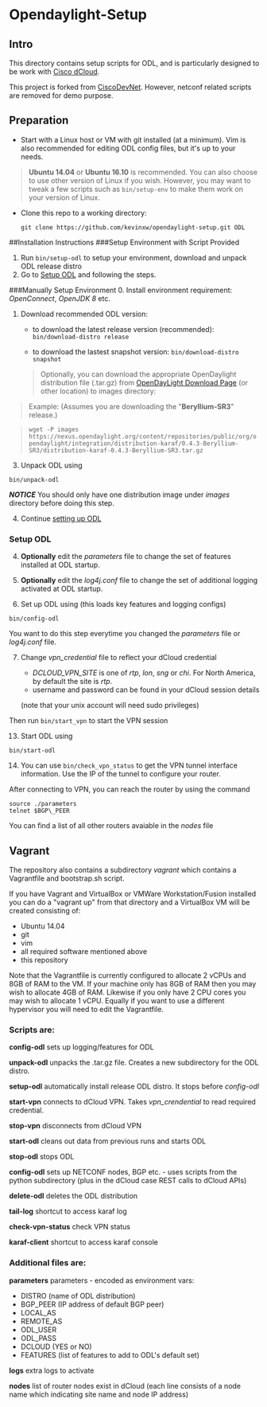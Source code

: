 # Opendaylight-Setup
## Intro
This directory contains setup scripts for ODL, and is particularly designed to be work with [Cisco dCloud](https://dcloud.cisco.com).

This project is forked from [CiscoDevNet](https://github.com/CiscoDevNet/opendaylight-setup).  However, netconf related scripts are removed for demo purpose.

## Preparation
* Start with a Linux host or VM with git installed (at a minimum).  Vim is also recommended for editing ODL config files, but it's up to your needs. 

 > **Ubuntu 14.04** or **Ubuntu 16.10** is recommended.  You can also choose to use other version of Linux if you wish.
However, you may want to tweak a few scripts such as `bin/setup-env` to make them work on your version of Linux.

* Clone this repo to a working directory:

	`git clone https://github.com/kevinxw/opendaylight-setup.git ODL`
	
##Installation Instructions
###Setup Environment with Script Provided
1. Run `bin/setup-odl` to setup your environment, download and unpack ODL release distro
2. Go to [Setup ODL](#setup-odl) and following the steps.

###Manually Setup Environment
0. Install environment requirement: *OpenConnect*, *OpenJDK 8* etc.

1.  Download recommended ODL version:

    * to download the latest release version (recommended):
    `bin/download-distro release`

    * to download the lastest snapshot version:
    `bin/download-distro snapshot`
    
    >Optionally, you can download the appropriate OpenDaylight distribution file (.tar.gz) from [OpenDayLight Download Page](https://www.opendaylight.org/downloads) (or other location) to images directory:

  >Example: (Assumes you are downloading the "**Beryllium-SR3**" release.)

  >`wget -P images https://nexus.opendaylight.org/content/repositories/public/org/opendaylight/integration/distribution-karaf/0.4.3-Beryllium-SR3/distribution-karaf-0.4.3-Beryllium-SR3.tar.gz`

3.  Unpack ODL using

  `bin/unpack-odl`

  ***NOTICE*** You should only have one distribution image under *images* directory before doing this step.
  
4. Continue [setting up ODL](#setup-odl)

### <a name="setup-odl">Setup ODL</a>
4.  **Optionally** edit the *parameters* file to change the set of features installed at ODL startup.

5.  **Optionally** edit the *log4j.conf* file to change the set of additional logging activated at ODL startup.
 
6.  Set up ODL using (this loads key features and logging configs)

  `bin/config-odl`

  You want to do this step everytime you changed the *parameters* file or *log4j.conf* file.
   
7. Change *vpn\_credential* file to reflect your dCloud credential
	
	* *DCLOUD\_VPN\_SITE* is one of *rtp*, *lon*, *sng* or *chi*. For North America, by default the site is *rtp*.
	* username and password can be found in your dCloud session details

	(note that your unix account will need sudo privileges)

  Then run `bin/start_vpn` to start the VPN session

13. Start ODL using

  `bin/start-odl`

14.  You can use `bin/check_vpn_status` to get the VPN tunnel interface information. Use the IP of the tunnel to configure your router.
  
  After connecting to VPN, you can reach the router by using the command

  ```
  source ./parameters
  telnet $BGP\_PEER
  ```

  You can find a list of all other routers avaiable in the *nodes* file

## Vagrant
 
The repository also contains a subdirectory *vagrant* which contains a Vagrantfile and bootstrap.sh script.

If you have Vagrant and VirtualBox or VMWare Workstation/Fusion installed you can do a "vagrant up" from that directory and a VirtualBox VM will be created consisting of:

* Ubuntu 14.04
* git
* vim
* all required software mentioned above
* this repository

Note that the Vagrantfile is currently configured to allocate 2 vCPUs and 8GB of RAM to the VM.   If your machine only has 8GB of RAM then you may wish to allocate 4GB of RAM.  Likewise if you only have 2 CPU cores you may wish to allocate 1 vCPU.   Equally if you want to use a different hypervisor you will need to edit the Vagrantfile.

### Scripts are:

**config-odl** sets up logging/features for ODL

**unpack-odl** unpacks the .tar.gz file.  Creates a new subdirectory for the ODL distro.

**setup-odl** automatically install release ODL distro. It stops before *config-odl*

**start-vpn** connects to dCloud VPN.  Takes *vpn\_crendential* to read required credential.  

**stop-vpn** disconnects from dCloud VPN

**start-odl** cleans out data from previous runs and starts ODL

**stop-odl** stops ODL

**config-odl** sets up NETCONF nodes, BGP etc. - uses scripts from the python subdirectory (plus in the dCloud case REST calls to dCloud APIs)

**delete-odl** deletes the ODL distribution

**tail-log** shortcut to access karaf log

**check-vpn-status** check VPN status

**karaf-client** shortcut to access karaf console

### Additional files are:

**parameters** parameters - encoded as environment vars:

* DISTRO (name of ODL distribution)
* BGP_PEER (IP address of default BGP peer)
* LOCAL_AS
* REMOTE_AS
* ODL_USER
* ODL_PASS
* DCLOUD (YES or NO)
* FEATURES (list of features to add to ODL's default set)

**logs** extra logs to activate

**nodes** list of router nodes exist in dCloud (each line consists of a node name which indicating site name and node IP address)
